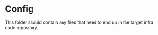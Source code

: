 Config
======

This folder should contain any files that need to end up in the target infra code repository.